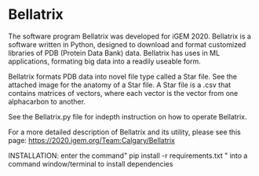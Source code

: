 # Bellatrix

The software program Bellatrix was developed for iGEM 2020. Bellatrix is a software written in Python, designed to download and format customized libraries of PDB (Protein Data Bank) data. Bellatrix has uses in ML applications, formating big data into a readily useable form. 

Bellatrix formats PDB data into novel file type called a Star file. See the attached image for the anatomy of a Star file. A Star file is a .csv that contains matrices of vectors, where each vector is the vector from one alphacarbon to another. 

See the Bellatrix.py file for indepth instruction on how to operate Bellatrix. 

For a more detailed description of Bellatrix and its utility, please see this page: https://2020.igem.org/Team:Calgary/Bellatrix

INSTALLATION: 
enter the command" pip install -r requirements.txt " into a command window/terminal to install dependencies
